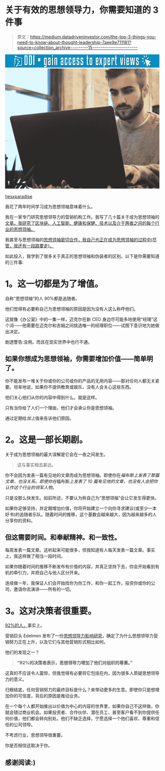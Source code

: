 # 关于有效的思想领导力，你需要知道的 3 件事

> 原文：<https://medium.datadriveninvestor.com/the-top-3-things-you-need-to-know-about-thought-leadership-7aee9e711181?source=collection_archive---------15----------------------->

[![](img/8c6dd7f3842fe0a4516b30cad8bd7058.png)](http://www.track.datadriveninvestor.com/1B9E)![](img/cd1e4201003006537255cf31799d9994.png)

[hesxparadise](https://www.instagram.com/hesxparadise/?hl=en)

我花了两年时间学习成为思想领袖意味着什么。

我在一家专门研究思想领导力的营销机构工作。我写了几十篇关于成为思想领袖的[文章。我研究了区块链、人工智能、健康和保健、技术以及介于两者之间的每个行业的思想领袖。](https://www.minutesmagazine.com/jack-martin/how-world-class-chefs-epitomize-thought-leadership-and-how-you-can-do-the-same/)

我甚至与思想领袖的[思想领袖密切合作，我自己也正在成为思想领袖的过程中(尽管，我还有一段路要走)。](https://www.linkedin.com/in/nicolascole/)

如此投入，我学到了很多关于真正的思想领袖和伪装者的区别。以下是你需要知道的三件事:

# **1。这一切都是为了增值。**

自称“思想领袖”的人 90%都是追随者。

他们觉得有必要称自己为思想领袖的原因是因为没有人这么称呼他们。

这就像《办公室》中的一集一样，迈克尔在新 CEO 身边尽可能多地使用“经理”这个词——他需要在迈克尔和吉姆之间挑选唯一的经理职位——试图下意识地为她做出决定。

剧透警告:没用。而且在现实世界中也行不通。

## 如果你想成为思想领袖，你需要增加价值——简单明了。

你不能发布一堆关于你或你的公司或你的产品的无用内容——那对任何人都无关紧要。坦率地说，如果你不提供教育或娱乐，没有人会关心这些东西。

他们关心他们从你的内容中得到什么。就是这样。

只有当你给了人们一个理由，他们才会承认你是思想领袖。

通过定期给*加上*值来告诉他们原因。

# **2。这是一部长期剧。**

关于成为思想领袖的最大误解是它会在一夜之间发生。

> 这与事实相去甚远。

你不会因为发表一篇有见地的文章而成为思想领袖。即使你在*福布斯上发表了那篇文章，也没关系。即使你在*福布斯*上发表了 *10* 篇有见地的文章，也没有人会把你认作这个行业的领军人物。*

只是没那么快发生。如前所述，不要认为称自己为“思想领袖”会让它发生得更快。

如果你足够坚持，并定期增加价值，你将开始建立一个向你寻求建议(或至少一本好书)的追随者乐队。随着时间的推移，这个基数会越来越大，因为越来越多的人分享你的资料。

## 但这需要时间。和奉献精神。和一致性。

每周发表一篇文章。这听起来可能很多，但我知道有人每天发表一篇文章。事实上，我这样做了相当一段时间。

如果你随着时间的推移不断发布有价值的内容，并真正坚持下去，你会开始看到有机的牵引力，并把自己与他人区分开来。

连续做一年，我保证人们会开始找你为你工作，和你一起工作，投资你或你的公司，邀请你去演讲——所有的一切。

# **3。这对决策者很重要。**

[92%的人，](https://www.slideshare.net/EdelmanInsights/2019-edelmanlinkedin-b2b-thought-leadership-impact-study-125200569)事实上。

营销巨头 Edelmen 发布了一份[思想领导力影响研究](https://www.minutesmagazine.com/jack-martin/edelman-just-released-a-thought-leadership-impact-study-heres-what-you-need-to-know/)，确定了为什么思想领导力营销努力正在上升，以及它们与其他营销形式相比如何。

他们的发现之一？

> **“92%的决策者表示，思想领导力增加了他们对组织的尊重。”**

这真的不应该令人震惊，但我觉得有必要将它包括在内，因为很多人质疑思想领导力的意义。

归根结底，任何营销努力的最终目标是什么？来带动更多的生意。即使你只是想增加你的可信度，背后的原因是推动业务。

在一个每个人都开始推出以价值为中心的内容的世界里，如果你自己不这样做，你就会错过商业机会。如果投资者、合作伙伴、潜在员工、甚至客户看不到你提供任何价值，他们都会转向别处。他们不缺乏选择，宁愿选择一个他们喜欢、尊重和信任的公司领导。

不考虑行业，思想领导很重要。

你是否相信这取决于你。

## 感谢阅读:)